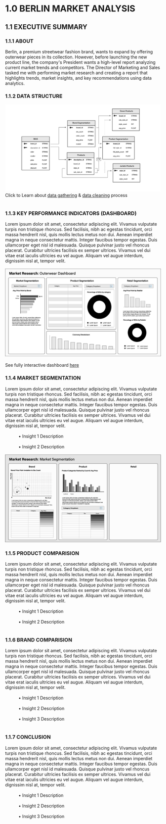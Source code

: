 # 1.0 BERLIN MARKET ANALYSIS

## 1.1 EXECUTIVE SUMMARY
### 1.1.1 ABOUT
Berlin, a premium streetwear fashion brand, wants to expand by offering outerwear pieces in its collection. However, before launching the new product line, the company's President wants a high-level report analyzing current market trends and competitors. The Director of Marketing and Sales tasked me with performing market research and creating a report that highlights trends, market insights, and key recommendations using data analytics.

### 1.1.2 DATA STRUCTURE

![data-structure](assets/berlin-data-structure.png)
Click to Learn about [data gathering](data-gathering.md) & [data cleaning](data-cleaning.md) process <br></br>

### 1.1.3 KEY PERFORMANCE INDICATORS (DASHBOARD)
Lorem ipsum dolor sit amet, consectetur adipiscing elit. Vivamus vulputate turpis non tristique rhoncus. Sed facilisis, nibh ac egestas tincidunt, orci massa hendrerit nisl, quis mollis lectus metus non dui. Aenean imperdiet magna in neque consectetur mattis. Integer faucibus tempor egestas. Duis ullamcorper eget nisl id malesuada. Quisque pulvinar justo vel rhoncus placerat. Curabitur ultricies facilisis ex semper ultrices. Vivamus vel dui vitae erat iaculis ultricies eu vel augue. Aliquam vel augue interdum, dignissim nisl at, tempor velit.
<br></br>
![berlin-dashboard](assets/berlin-dashboard-bw.png)
<br></br>
See fully interactive dashboard [here]()
### 1.1.4 MARKET SEGMENTATION
Lorem ipsum dolor sit amet, consectetur adipiscing elit. Vivamus vulputate turpis non tristique rhoncus. Sed facilisis, nibh ac egestas tincidunt, orci massa hendrerit nisl, quis mollis lectus metus non dui. Aenean imperdiet magna in neque consectetur mattis. Integer faucibus tempor egestas. Duis ullamcorper eget nisl id malesuada. Quisque pulvinar justo vel rhoncus placerat. Curabitur ultricies facilisis ex semper ultrices. Vivamus vel dui vitae erat iaculis ultricies eu vel augue. Aliquam vel augue interdum, dignissim nisl at, tempor velit.<br></br>
           • Insight 1 Description <br></br>
           • Insight 2 Description <br></br>
![berlin-mkt-seg](assets/berlin-mkt-seg-bw.png)
### 1.1.5 PRODUCT COMPARISION
Lorem ipsum dolor sit amet, consectetur adipiscing elit. Vivamus vulputate turpis non tristique rhoncus. Sed facilisis, nibh ac egestas tincidunt, orci massa hendrerit nisl, quis mollis lectus metus non dui. Aenean imperdiet magna in neque consectetur mattis. Integer faucibus tempor egestas. Duis ullamcorper eget nisl id malesuada. Quisque pulvinar justo vel rhoncus placerat. Curabitur ultricies facilisis ex semper ultrices. Vivamus vel dui vitae erat iaculis ultricies eu vel augue. Aliquam vel augue interdum, dignissim nisl at, tempor velit.<br></br>
           • Insight 1 Description <br></br>
           • Insight 2 Description <br></br>

### 1.1.6 BRAND COMPARISION
Lorem ipsum dolor sit amet, consectetur adipiscing elit. Vivamus vulputate turpis non tristique rhoncus. Sed facilisis, nibh ac egestas tincidunt, orci massa hendrerit nisl, quis mollis lectus metus non dui. Aenean imperdiet magna in neque consectetur mattis. Integer faucibus tempor egestas. Duis ullamcorper eget nisl id malesuada. Quisque pulvinar justo vel rhoncus placerat. Curabitur ultricies facilisis ex semper ultrices. Vivamus vel dui vitae erat iaculis ultricies eu vel augue. Aliquam vel augue interdum, dignissim nisl at, tempor velit.<br></br>
           • Insight 1 Description <br></br>
           • Insight 2 Description <br></br>
           • Insight 3 Description <br></br>

### 1.1.7 CONCLUSION
Lorem ipsum dolor sit amet, consectetur adipiscing elit. Vivamus vulputate turpis non tristique rhoncus. Sed facilisis, nibh ac egestas tincidunt, orci massa hendrerit nisl, quis mollis lectus metus non dui. Aenean imperdiet magna in neque consectetur mattis. Integer faucibus tempor egestas. Duis ullamcorper eget nisl id malesuada. Quisque pulvinar justo vel rhoncus placerat. Curabitur ultricies facilisis ex semper ultrices. Vivamus vel dui vitae erat iaculis ultricies eu vel augue. Aliquam vel augue interdum, dignissim nisl at, tempor velit.<br></br>
           • Insight 1 Description <br></br>
           • Insight 2 Description <br></br>
           • Insight 3 Description <br></br>
           


